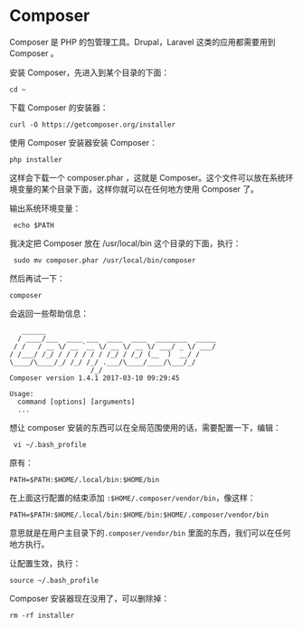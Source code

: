 # Composer

Composer 是 PHP 的包管理工具。Drupal，Laravel 这类的应用都需要用到 Composer 。

安装 Composer，先进入到某个目录的下面：

```
cd ~
```

下载 Composer 的安装器：

```
curl -O https://getcomposer.org/installer
```

使用 Composer 安装器安装 Composer：

```
php installer
```

这样会下载一个 composer.phar ，这就是 Composer。这个文件可以放在系统环境变量的某个目录下面，这样你就可以在任何地方使用 Composer 了。

输出系统环境变量：

```
 echo $PATH
```

我决定把 Composer 放在 /usr/local/bin 这个目录的下面，执行：

```
 sudo mv composer.phar /usr/local/bin/composer
```

然后再试一下：

```
composer
```

会返回一些帮助信息：

       ______
      / ____/___  ____ ___  ____  ____  ________  _____
     / /   / __ \/ __ `__ \/ __ \/ __ \/ ___/ _ \/ ___/
    / /___/ /_/ / / / / / / /_/ / /_/ (__  )  __/ /
    \____/\____/_/ /_/ /_/ .___/\____/____/\___/_/
                        /_/
    Composer version 1.4.1 2017-03-10 09:29:45

    Usage:
      command [options] [arguments]
      ...

想让 composer 安装的东西可以在全局范围使用的话，需要配置一下，编辑：

```
 vi ~/.bash_profile
```

原有：

```
PATH=$PATH:$HOME/.local/bin:$HOME/bin
```

在上面这行配置的结束添加 `:$HOME/.composer/vendor/bin`，像这样：

```
PATH=$PATH:$HOME/.local/bin:$HOME/bin:$HOME/.composer/vendor/bin
```

意思就是在用户主目录下的`.composer/vendor/bin` 里面的东西，我们可以在任何地方执行。

让配置生效，执行：

```
source ~/.bash_profile
```

Composer 安装器现在没用了，可以删除掉：

```
rm -rf installer
```



